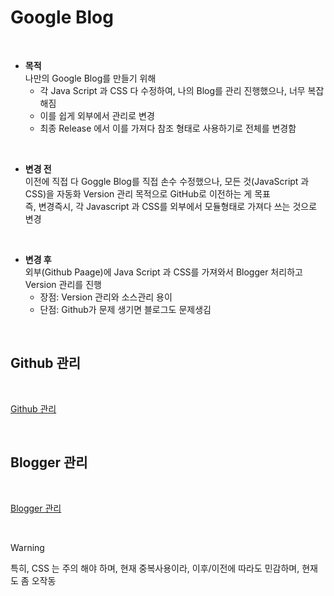 # Google Blog 

</br>

* **목적**       
나만의 Google Blog를 만들기 위해                  
    * 각 Java Script 과 CSS 다 수정하여, 나의 Blog를 관리 진행했으나, 너무 복잡해짐      
    * 이를 쉽게 외부에서 관리로 변경  
    * 최종 Release 에서 이를 가져다 참조 형태로 사용하기로 전체를 변경함    

</br>

* **변경 전**          
이전에 직접 다 Goggle Blog를 직접 손수 수정했으나, 모든 것(JavaScript 과 CSS)을 
자동화 Version 관리 목적으로 GitHub로 이전하는 게 목표  
즉, 변경즉시, 각 Javascript 과 CSS를 외부에서 모듈형태로 가져다 쓰는 것으로 변경             

</br>


* **변경 후**               
외부(Github Paage)에 Java Script 과 CSS를 가져와서 Blogger 처리하고 Version 관리를 진행           
    * 장점:  Version 관리와 소스관리 용이       
    * 단점:  Github가 문제 생기면 블로그도 문제생김 

</br>

## Github 관리 

</br>

[Github 관리](./github_main.md)

</br>

## Blogger 관리 

</br>

[Blogger 관리](blogger_info.md) 

</br>


> [!WARNING]  
> 특히, CSS 는 주의 해야 하며, 현재 중복사용이라, 이후/이전에 따라도 민감하며, 현재도 좀 오작동   
>

</br>


